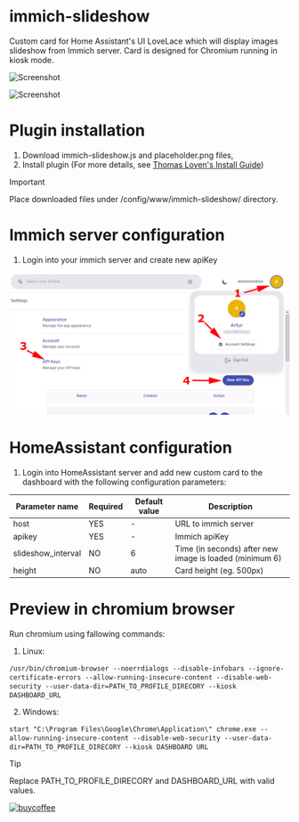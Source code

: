 # immich-slideshow
Custom card for Home Assistant's UI LoveLace which will display images slideshow from Immich server. Card is designed for Chromium running in kiosk mode.

![Screenshot](https://github.com/mulder82/immich-slideshow/raw/master/screenshots/preview.gif)

![Screenshot](https://github.com/mulder82/immich-slideshow/raw/master/screenshots/preview2.gif)

# Plugin installation
1. Download immich-slideshow.js and placeholder.png files,
2. Install plugin (For more details, see [Thomas Loven's Install Guide](https://github.com/thomasloven/hass-config/wiki/Lovelace-Plugins))
> [!IMPORTANT]  
> Place downloaded files under /config/www/immich-slideshow/ directory.

# Immich server configuration
1. Login into your immich server and create new apiKey

![Screenshot](https://github.com/mulder82/immich-slideshow/raw/master/screenshots/apikey.jpg)

# HomeAssistant configuration
1. Login into HomeAssistant server and add new custom card to the dashboard with the following configuration parameters:

Parameter name | Required | Default value | Description
--- | --- | ---- | ---
host | YES | - | URL to immich server
apikey | YES | - | Immich apiKey
slideshow_interval | NO | 6 | Time (in seconds) after new image is loaded (minimum 6)
height| NO | auto | Card height (eg. 500px)

# Preview in chromium browser
Run chromium using fallowing commands:

1. Linux:

```console
/usr/bin/chromium-browser --noerrdialogs --disable-infobars --ignore-certificate-errors --allow-running-insecure-content --disable-web-security --user-data-dir=PATH_TO_PROFILE_DIRECORY --kiosk DASHBOARD_URL
```

2. Windows:
```console
start "C:\Program Files\Google\Chrome\Application\" chrome.exe --allow-running-insecure-content --disable-web-security --user-data-dir=PATH_TO_PROFILE_DIRECORY --kiosk DASHBOARD URL
```
> [!TIP]
> Replace PATH_TO_PROFILE_DIRECORY and DASHBOARD_URL with valid values.





[![buycoffee](https://buycoffee.to/static/img/share/share-button-primary.png)](https://buycoffee.to/mulder82)
